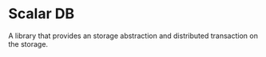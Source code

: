 # Scalar DB
A library that provides an storage abstraction and distributed transaction on the storage.

